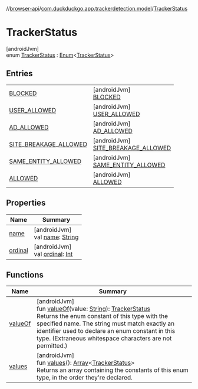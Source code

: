 //[browser-api](../../../index.md)/[com.duckduckgo.app.trackerdetection.model](../index.md)/[TrackerStatus](index.md)

# TrackerStatus

[androidJvm]\
enum [TrackerStatus](index.md) : [Enum](https://kotlinlang.org/api/latest/jvm/stdlib/kotlin/-enum/index.html)&lt;[TrackerStatus](index.md)&gt;

## Entries

| | |
|---|---|
| [BLOCKED](-b-l-o-c-k-e-d/index.md) | [androidJvm]<br>[BLOCKED](-b-l-o-c-k-e-d/index.md) |
| [USER_ALLOWED](-u-s-e-r_-a-l-l-o-w-e-d/index.md) | [androidJvm]<br>[USER_ALLOWED](-u-s-e-r_-a-l-l-o-w-e-d/index.md) |
| [AD_ALLOWED](-a-d_-a-l-l-o-w-e-d/index.md) | [androidJvm]<br>[AD_ALLOWED](-a-d_-a-l-l-o-w-e-d/index.md) |
| [SITE_BREAKAGE_ALLOWED](-s-i-t-e_-b-r-e-a-k-a-g-e_-a-l-l-o-w-e-d/index.md) | [androidJvm]<br>[SITE_BREAKAGE_ALLOWED](-s-i-t-e_-b-r-e-a-k-a-g-e_-a-l-l-o-w-e-d/index.md) |
| [SAME_ENTITY_ALLOWED](-s-a-m-e_-e-n-t-i-t-y_-a-l-l-o-w-e-d/index.md) | [androidJvm]<br>[SAME_ENTITY_ALLOWED](-s-a-m-e_-e-n-t-i-t-y_-a-l-l-o-w-e-d/index.md) |
| [ALLOWED](-a-l-l-o-w-e-d/index.md) | [androidJvm]<br>[ALLOWED](-a-l-l-o-w-e-d/index.md) |

## Properties

| Name | Summary |
|---|---|
| [name](-a-l-l-o-w-e-d/index.md#-372974862%2FProperties%2F916081757) | [androidJvm]<br>val [name](-a-l-l-o-w-e-d/index.md#-372974862%2FProperties%2F916081757): [String](https://kotlinlang.org/api/latest/jvm/stdlib/kotlin/-string/index.html) |
| [ordinal](-a-l-l-o-w-e-d/index.md#-739389684%2FProperties%2F916081757) | [androidJvm]<br>val [ordinal](-a-l-l-o-w-e-d/index.md#-739389684%2FProperties%2F916081757): [Int](https://kotlinlang.org/api/latest/jvm/stdlib/kotlin/-int/index.html) |

## Functions

| Name | Summary |
|---|---|
| [valueOf](value-of.md) | [androidJvm]<br>fun [valueOf](value-of.md)(value: [String](https://kotlinlang.org/api/latest/jvm/stdlib/kotlin/-string/index.html)): [TrackerStatus](index.md)<br>Returns the enum constant of this type with the specified name. The string must match exactly an identifier used to declare an enum constant in this type. (Extraneous whitespace characters are not permitted.) |
| [values](values.md) | [androidJvm]<br>fun [values](values.md)(): [Array](https://kotlinlang.org/api/latest/jvm/stdlib/kotlin/-array/index.html)&lt;[TrackerStatus](index.md)&gt;<br>Returns an array containing the constants of this enum type, in the order they're declared. |

